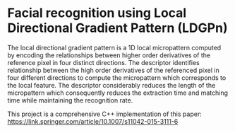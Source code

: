 # Facial recognition using Local Directional Gradient Pattern (LDGPn)

The local directional gradient pattern is a 1D local micropattern computed by encoding the relationships between higher order derivatives of the reference pixel in four distinct directions. The descriptor identifies relationship between the high order derivatives of the referenced pixel in four different directions to compute the micropattern which corresponds to the local feature. The descriptor considerably reduces the length of the micropattern which consequently reduces the extraction time and matching time while maintaining the recognition rate.

This project is a comprehensive C++ implementation of this paper: https://link.springer.com/article/10.1007/s11042-015-3111-6
